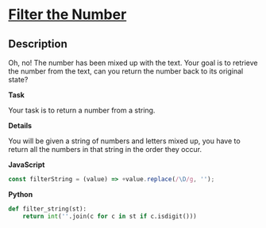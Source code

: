 # [Filter the Number](https://www.codewars.com/kata/55b051fac50a3292a9000025)

## Description

Oh, no! The number has been mixed up with the text. Your goal is to retrieve the number from the text, can you return the number back to its original state?

**Task**

Your task is to return a number from a string.

**Details**

You will be given a string of numbers and letters mixed up, you have to return all the numbers in that string in the order they occur.

**JavaScript**

```js
const filterString = (value) => +value.replace(/\D/g, '');
```

**Python**

```py
def filter_string(st):
    return int(''.join(c for c in st if c.isdigit()))
```
